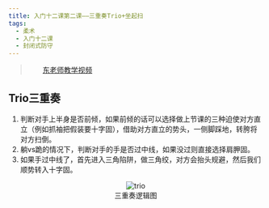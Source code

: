 ```yaml
---
title: 入门十二课第二课——三重奏Trio+坐起扫
tags: 
  - 柔术
  - 入门十二课
  - 封闭式防守
---
```


<style>
p{
text-indent: 2em; /*首行缩进*/
}
</style>

> [东老师教学视频](https://www.bilibili.com/video/BV1SV4y1N7Cp/)

## Trio三重奏

1. 判断对手上半身是否前倾，如果前倾的话可以选择做上节课的三种迫使对方直立（例如抓袖把假装要十字固），借助对方直立的势头，一侧脚踩地，转胯将对方扫倒。
2. 躺vs跪的情况下，判断对手的手是否过中线，如果没过则直接选择肩胛固。
3. 如果手过中线了，首先进入三角陷阱，做三角绞，对方会抬头规避，然后我们顺势转入十字固。

<figure align="center">
  <img src="../assets/Trio.jpg" alt="trio">
  <figcaption>三重奏逻辑图</figcaption>
</figure>